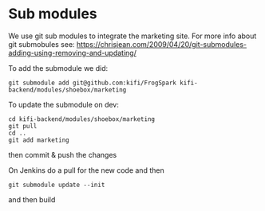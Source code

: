Sub modules
===========
We use git sub modules to integrate the marketing site. For more info about git submobules see:
https://chrisjean.com/2009/04/20/git-submodules-adding-using-removing-and-updating/

To add the submodule we did:
```
git submodule add git@github.com:kifi/FrogSpark kifi-backend/modules/shoebox/marketing
```

To update the submodule on dev:
```
cd kifi-backend/modules/shoebox/marketing
git pull
cd ..
git add marketing
```
then commit & push the changes

On Jenkins
do a pull for the new code and then
```
git submodule update --init
```
and then build


